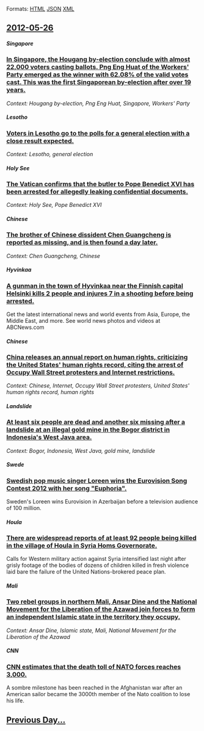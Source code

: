 
Formats: [HTML](2012/05/26/index.html)  [JSON](2012/05/26/index.json)  [XML](2012/05/26/index.xml)  

## [2012-05-26](/news/2012/05/26/index.md)

##### Singapore
### [In Singapore, the Hougang by-election conclude with almost 22,000 voters casting ballots. Png Eng Huat of the Workers' Party emerged as the winner with 62.08% of the valid votes cast. This was the first Singaporean by-election after over 19 years. ](/news/2012/05/26/in-singapore-the-hougang-by-election-conclude-with-almost-22-000-voters-casting-ballots-png-eng-huat-of-the-workers-party-emerged-as-the.md)
_Context: Hougang by-election, Png Eng Huat, Singapore, Workers' Party_

##### Lesotho
### [Voters in Lesotho go to the polls for a general election with a close result expected. ](/news/2012/05/26/voters-in-lesotho-go-to-the-polls-for-a-general-election-with-a-close-result-expected.md)
_Context: Lesotho, general election_

##### Holy See
### [The Vatican confirms that the butler to Pope Benedict XVI has been arrested for allegedly leaking confidential documents. ](/news/2012/05/26/the-vatican-confirms-that-the-butler-to-pope-benedict-xvi-has-been-arrested-for-allegedly-leaking-confidential-documents.md)
_Context: Holy See, Pope Benedict XVI_

##### Chinese
### [The brother of Chinese dissident Chen Guangcheng is reported as missing, and is then found a day later. ](/news/2012/05/26/the-brother-of-chinese-dissident-chen-guangcheng-is-reported-as-missing-and-is-then-found-a-day-later.md)
_Context: Chen Guangcheng, Chinese_

##### Hyvinkaa
### [A gunman in the town of Hyvinkaa near the Finnish capital Helsinki kills 2 people and injures 7 in a shooting before being arrested. ](/news/2012/05/26/a-gunman-in-the-town-of-hyvinka-a-near-the-finnish-capital-helsinki-kills-2-people-and-injures-7-in-a-shooting-before-being-arrested.md)
Get the latest international news and world events from Asia, Europe, the Middle East, and more. See world news photos and videos at ABCNews.com

##### Chinese
### [China releases an annual report on human rights, criticizing the United States' human rights record, citing the arrest of Occupy Wall Street protesters and Internet restrictions. ](/news/2012/05/26/china-releases-an-annual-report-on-human-rights-criticizing-the-united-states-human-rights-record-citing-the-arrest-of-occupy-wall-street.md)
_Context: Chinese, Internet, Occupy Wall Street protesters, United States' human rights record, human rights_

##### Landslide
### [At least six people are dead and another six missing after a landslide at an illegal gold mine in the Bogor district in Indonesia's West Java area. ](/news/2012/05/26/at-least-six-people-are-dead-and-another-six-missing-after-a-landslide-at-an-illegal-gold-mine-in-the-bogor-district-in-indonesia-s-west-jav.md)
_Context: Bogor, Indonesia, West Java, gold mine, landslide_

##### Swede
### [Swedish pop music singer Loreen wins the Eurovision Song Contest 2012 with her song "Euphoria". ](/news/2012/05/26/swedish-pop-music-singer-loreen-wins-the-eurovision-song-contest-2012-with-her-song-euphoria.md)
Sweden&#039;s Loreen wins Eurovision in Azerbaijan before a television audience of 100 million.

##### Houla
### [There are widespread reports of at least 92 people being killed in the village of Houla in Syria Homs Governorate. ](/news/2012/05/26/there-are-widespread-reports-of-at-least-92-people-being-killed-in-the-village-of-houla-in-syria-homs-governorate.md)
Calls for Western military action against Syria intensified last night after grisly footage of the bodies of dozens of children killed in fresh violence laid bare the failure of the United Nations-brokered peace plan.

##### Mali
### [Two rebel groups in northern Mali, Ansar Dine and the National Movement for the Liberation of the Azawad join forces to form an independent Islamic state in the territory they occupy. ](/news/2012/05/26/two-rebel-groups-in-northern-mali-ansar-dine-and-the-national-movement-for-the-liberation-of-the-azawad-join-forces-to-form-an-independent.md)
_Context: Ansar Dine, Islamic state, Mali, National Movement for the Liberation of the Azawad_

##### CNN
### [CNN estimates that the death toll of NATO forces reaches 3,000. ](/news/2012/05/26/cnn-estimates-that-the-death-toll-of-nato-forces-reaches-3-000.md)
A sombre milestone has been reached in the Afghanistan war after an American sailor became the 3000th member of the Nato coalition to lose his life.

## [Previous Day...](/news/2012/05/25/index.md)

